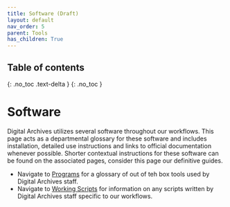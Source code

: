```yaml
---
title: Software (Draft)
layout: default
nav_order: 5
parent: Tools
has_children: True
---
```

## Table of contents
{: .no_toc .text-delta }
{: .no_toc }

# Software
Digital Archives utilizes several software throughout our workflows. This page acts as a departmental glossary for these software and includes installation, detailed use instructions and links to official documentation whenever possible. Shorter contextual instructions for these software can be found on the associated pages, consider this page our definitive guides.

* Navigate to [Programs](/tools/programs.html) for a glossary of out of teh box tools used by Digital Archives staff.
* Navigate to [Working Scripts](/tools/working-scripts.html) for information on any scripts written by Digital Archives staff specific to our workflows.

<!-- ## Table of contents
{: .no_toc .text-delta }

1. TOC
{:toc}

## Programs:

Programs are defined as any non-internally developed out-of-the-box software used in Digital Archives workflows. Many programs used by Digital Archives staff can be installed via Homebrew or by downloading installation files from the associated website. Programs requiring more intensive installation and configuration instructions have been given dedicated pages.

{% for tool in site.data.program %}

### {{tool.name}}:
{{tool.desc}}

#### Installing {{tool.name}}:
{{tool.inst}}

#### Configuring {{tool.name}}:
{{tool.conf}}

#### Using {{tool.name}}:
{{tool.use}}

{% endfor %} -->
